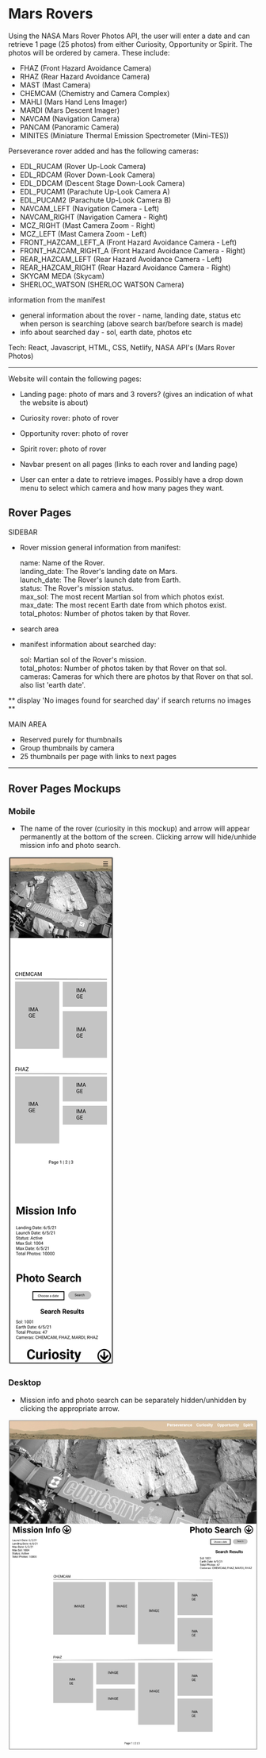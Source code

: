 # Mars Rovers

Using the NASA Mars Rover Photos API, the user will enter a date and can retrieve 1 page (25 photos) from either Curiosity, Opportunity or Spirit. The photos will be ordered by camera. These include:
  - FHAZ	(Front Hazard Avoidance Camera)
  - RHAZ	(Rear Hazard Avoidance Camera)
  - MAST	(Mast Camera)
  - CHEMCAM	(Chemistry and Camera Complex)	
  - MAHLI	(Mars Hand Lens Imager)
  - MARDI	(Mars Descent Imager)	
  - NAVCAM	(Navigation Camera)
  - PANCAM	(Panoramic Camera)
  - MINITES	(Miniature Thermal Emission Spectrometer (Mini-TES))

Perseverance rover added and has the following cameras:
  - EDL_RUCAM	(Rover Up-Look Camera)
  - EDL_RDCAM	(Rover Down-Look Camera)
  - EDL_DDCAM	(Descent Stage Down-Look Camera)
  - EDL_PUCAM1	(Parachute Up-Look Camera A)
  - EDL_PUCAM2	(Parachute Up-Look Camera B)
  - NAVCAM_LEFT	(Navigation Camera - Left)
  - NAVCAM_RIGHT	(Navigation Camera - Right)
  - MCZ_RIGHT	(Mast Camera Zoom - Right)
  - MCZ_LEFT	(Mast Camera Zoom - Left)
  - FRONT_HAZCAM_LEFT_A	(Front Hazard Avoidance Camera - Left)
  - FRONT_HAZCAM_RIGHT_A	(Front Hazard Avoidance Camera - Right)
  - REAR_HAZCAM_LEFT	(Rear Hazard Avoidance Camera - Left)
  - REAR_HAZCAM_RIGHT	(Rear Hazard Avoidance Camera - Right)
  - SKYCAM	MEDA (Skycam)
  - SHERLOC_WATSON	(SHERLOC WATSON Camera)

information from the manifest
- general information about the rover - name, landing date, status etc when person is searching (above search bar/before search is made)
- info about searched day - sol, earth date, photos etc

Tech: React, Javascript, HTML, CSS, Netlify, NASA API's (Mars Rover Photos)

---

Website will contain the following pages:
- Landing page: photo of mars and 3 rovers? (gives an indication of what the website is about)
- Curiosity rover: photo of rover
- Opportunity rover: photo of rover
- Spirit rover: photo of rover

- Navbar present on all pages (links to each rover and landing page)
- User can enter a date to retrieve images. Possibly have a drop down menu to select which camera and how many pages they want.

## Rover Pages

SIDEBAR
- Rover mission general information from manifest:

  name: Name of the Rover.  
  landing_date: The Rover's landing date on Mars.  
  launch_date: The Rover's launch date from Earth.  
  status: The Rover's mission status.  
  max_sol: The most recent Martian sol from which photos exist.  
  max_date: The most recent Earth date from which photos exist.  
  total_photos: Number of photos taken by that Rover.  
  
- search area
- manifest information about searched day:

  sol:	Martian sol of the Rover's mission.  
  total_photos:	Number of photos taken by that Rover on that sol.  
  cameras:	Cameras for which there are photos by that Rover on that sol.  
  also list 'earth date'.  

** display 'No images found for searched day' if search returns no images **

MAIN AREA
- Reserved purely for thumbnails
- Group thumbnails by camera
- 25 thumbnails per page with links to next pages

---

## Rover Pages Mockups


### Mobile

- The name of the rover (curiosity in this mockup) and arrow will appear permanently at the bottom of the screen. Clicking arrow will hide/unhide mission info and photo search.


![mobile mockup](./mockups/Mobile-RoverPages.jpg)

### Desktop

- Mission info and photo search can be separately hidden/unhidden by clicking the appropriate arrow.

![desktop mockup](./mockups/Desktop-RoverPages.jpg)